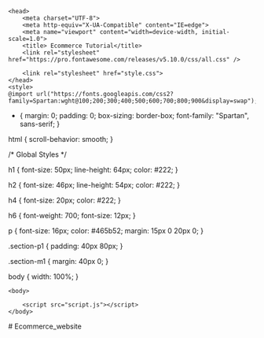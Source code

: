 <!DOCTYPE html>
<html lang="en">

    <head>
        <meta charset="UTF-8">
        <meta http-equiv="X-UA-Compatible" content="IE=edge">
        <meta name="viewport" content="width=device-width, initial-scale=1.0">
        <title> Ecommerce Tutorial</title>
        <link rel="stylesheet" href="https://pro.fontawesome.com/releases/v5.10.0/css/all.css" />

        <link rel="stylesheet" href="style.css">
    </head>
    <style>
    @import url("https://fonts.googleapis.com/css2?family=Spartan:wght@100;200;300;400;500;600;700;800;900&display=swap");
* {
  margin: 0;
  padding: 0;
  box-sizing: border-box;
  font-family: "Spartan", sans-serif;
}

html {
  scroll-behavior: smooth;
}

/* Global Styles */

h1 {
  font-size: 50px;
  line-height: 64px;
  color: #222;
}

h2 {
  font-size: 46px;
  line-height: 54px;
  color: #222;
}

h4 {
  font-size: 20px;
  color: #222;
}

h6 {
  font-weight: 700;
  font-size: 12px;
}

p {
  font-size: 16px;
  color: #465b52;
  margin: 15px 0 20px 0;
}

.section-p1 {
  padding: 40px 80px;
}

.section-m1 {
  margin: 40px 0;
}

body {
  width: 100%;
}
</style>

    <body>

        <script src="script.js"></script>
    </body>

</html>
# Ecommerce_website



